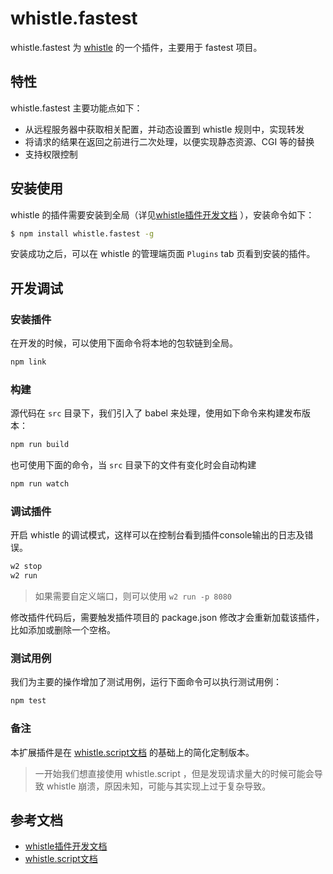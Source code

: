 # whistle.fastest

whistle.fastest 为 [whistle](https://github.com/avwo/whistle) 的一个插件，主要用于 fastest 项目。

## 特性

whistle.fastest 主要功能点如下：

- 从远程服务器中获取相关配置，并动态设置到 whistle 规则中，实现转发
- 将请求的结果在返回之前进行二次处理，以便实现静态资源、CGI 等的替换
- 支持权限控制


## 安装使用

whistle 的插件需要安装到全局（详见[whistle插件开发文档](https://wproxy.org/whistle/plugins.html) ），安装命令如下：

```bash
$ npm install whistle.fastest -g
```

安装成功之后，可以在 whistle 的管理端页面 `Plugins` tab 页看到安装的插件。


## 开发调试

### 安装插件

在开发的时候，可以使用下面命令将本地的包软链到全局。

```bash
npm link
```

### 构建

源代码在 `src` 目录下，我们引入了 babel 来处理，使用如下命令来构建发布版本：

```bash
npm run build
```

也可使用下面的命令，当 `src` 目录下的文件有变化时会自动构建

```bash
npm run watch
```

### 调试插件

开启 whistle 的调试模式，这样可以在控制台看到插件console输出的日志及错误。

```bash
w2 stop
w2 run
```

> 如果需要自定义端口，则可以使用 `w2 run -p 8080`

修改插件代码后，需要触发插件项目的 package.json 修改才会重新加载该插件，比如添加或删除一个空格。

### 测试用例

我们为主要的操作增加了测试用例，运行下面命令可以执行测试用例：

```bash
npm test
```

### 备注

本扩展插件是在 [whistle.script文档](https://github.com/whistle-plugins/whistle.script) 的基础上的简化定制版本。

> 一开始我们想直接使用 whistle.script ，但是发现请求量大的时候可能会导致 whistle 崩溃，原因未知，可能与其实现上过于复杂导致。

## 参考文档

- [whistle插件开发文档](https://wproxy.org/whistle/plugins.html)
- [whistle.script文档](https://github.com/whistle-plugins/whistle.script)
